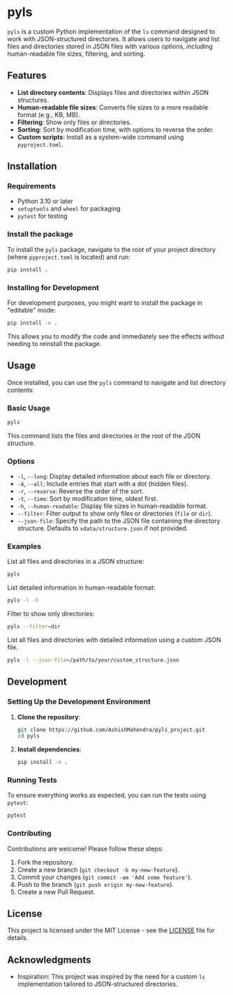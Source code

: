 # pyls

`pyls` is a custom Python implementation of the `ls` command designed to work with JSON-structured directories. It allows users to navigate and list files and directories stored in JSON files with various options, including human-readable file sizes, filtering, and sorting.

## Features

- **List directory contents**: Displays files and directories within JSON structures.
- **Human-readable file sizes**: Converts file sizes to a more readable format (e.g., KB, MB).
- **Filtering**: Show only files or directories.
- **Sorting**: Sort by modification time, with options to reverse the order.
- **Custom scripts**: Install as a system-wide command using `pyproject.toml`.

## Installation

### Requirements

- Python 3.10 or later
- `setuptools` and `wheel` for packaging
- `pytest` for testing

### Install the package

To install the `pyls` package, navigate to the root of your project directory (where `pyproject.toml` is located) and run:

```bash
pip install .
```

### Installing for Development

For development purposes, you might want to install the package in "editable" mode:

```bash
pip install -e .
```

This allows you to modify the code and immediately see the effects without needing to reinstall the package.

## Usage

Once installed, you can use the `pyls` command to navigate and list directory contents:

### Basic Usage

```bash
pyls
```

This command lists the files and directories in the root of the JSON structure.

### Options

- `-l`, `--long`: Display detailed information about each file or directory.
- `-A`, `--all`: Include entries that start with a dot (hidden files).
- `-r`, `--reverse`: Reverse the order of the sort.
- `-t`, `--time`: Sort by modification time, oldest first.
- `-h`, `--human-readable`: Display file sizes in human-readable format.
- `--filter`: Filter output to show only files or directories (`file` or `dir`).
- `--json-file`: Specify the path to the JSON file containing the directory structure. Defaults to `xdata/structure.json` if not provided.

### Examples

List all files and directories in a JSON structure:

```bash
pyls
```

List detailed information in human-readable format:

```bash
pyls -l -h
```

Filter to show only directories:

```bash
pyls --filter=dir
```

List all files and directories with detailed information using a custom JSON file.

```bash
pyls -l --json-file=/path/to/your/custom_structure.json
```
## Development

### Setting Up the Development Environment

1. **Clone the repository**:

   ```bash
   git clone https://github.com/AshishMahendra/pyls_project.git
   cd pyls
   ```

2. **Install dependencies**:

   ```bash
   pip install -e .
   ```

### Running Tests

To ensure everything works as expected, you can run the tests using `pytest`:

```bash
pytest
```

### Contributing

Contributions are welcome! Please follow these steps:

1. Fork the repository.
2. Create a new branch (`git checkout -b my-new-feature`).
3. Commit your changes (`git commit -am 'Add some feature'`).
4. Push to the branch (`git push origin my-new-feature`).
5. Create a new Pull Request.


## License

This project is licensed under the MIT License - see the [LICENSE](LICENSE) file for details.

## Acknowledgments

- Inspiration: This project was inspired by the need for a custom `ls` implementation tailored to JSON-structured directories.
